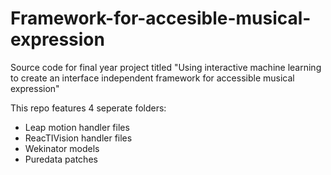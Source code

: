 # Framework-for-accesible-musical-expression
Source code for final year project titled "Using interactive machine learning to create an interface independent framework for accessible musical expression"

This repo features 4 seperate folders:
  - Leap motion handler files
  - ReacTIVision handler files
  - Wekinator models
  - Puredata patches

